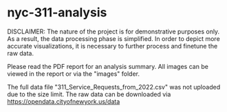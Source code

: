 # nyc-311-analysis

DISCLAIMER: The nature of the project is for demonstrative purposes only. As a result, the data processing phase is simplified. In order to depict more accurate visualizations, it is necessary to further process and finetune the raw data. 

Please read the PDF report for an analysis summary. All images can be viewed in the report or via the "images" folder.

The full data file "311_Service_Requests_from_2022.csv" was not uploaded due to the size limit. The raw data can be downloaded via https://opendata.cityofnewyork.us/data
